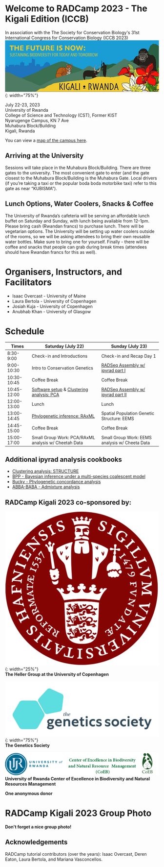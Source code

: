 # Welcome to RADCamp 2023 - The Kigali Edition (ICCB)

In association with the The Society for Conservation Biology's 31st
International Congress for Conservation Biology (ICCB 2023)  
![ICCB 2023](images/ICCB2023-logo.jpg){: width="75%"}  

July 22-23, 2023  
University of Rwanda  
College of Science and Technology (CST), Former KIST  
Nyarugenge Campus, KN 7 Ave  
Muhabura Block/Building  
Kigali, Rwanda

You can view a [map of the campus here](https://cst.ur.ac.rw/IMG/pdf/ur_nyarugenge_campus_map_eighth_version_.pdf). 

## Arriving at the University
Sessions will take place in the Muhabura Block/Building. There are three gates
to the university. The most convenient gate to enter (and the gate closest to
the Muhabura Block/Building is the Muhabura Gate. Local drivers (if you’re
taking a taxi or the popular boda boda motorbike taxi) refer to this gate as near
“KUBISMA”). 

## Lunch Options,  Water Coolers, Snacks & Coffee
The University of Rwanda’s cafeteria will be serving an affordable lunch buffet
on Saturday and Sunday, with lunch being available from 12-1pm. Please bring
cash (Rwandan francs) to purchase lunch. There will be vegetarian options. The
University will be setting up water coolers outside of the rooms, so we will be
asking attendees to bring their own reusable water bottles. Make sure to bring
one for yourself. Finally - there will be coffee and snacks that people can grab
during break times (attendees should have Rwandan francs for this as well).

# Organisers, Instructors, and Facilitators

  - Isaac Overcast - University of Maine
  - Laura Bertola - University of Copenhagen
  - Josiah Kuja - University of Copenhagen
  - Anubhab Khan - University of Glasgow

# Schedule

Times       | Saturday (July 22) | Sunday (July 23) |
-----       | ------------------ | ---------------- | 
8:30-9:00   | Check-in and Introductions | Check-in and Recap Day 1 |
9:00-10:30  | Intro to Conservation Genetics | [RADSeq Assembly w/ ipyrad part I](02_ipyrad_partI_CLI.md) |
10:30-10:45 | Coffee Break | Coffee Break |
10:45-12:00 | [Software setup](setup.md) & [Clustering analysis: PCA](04_PCA_API.md) | [RADSeq Assembly w/ ipyrad part II](03_ipyrad_partII_CLI.md)  |
12:00-13:00 | Lunch | Lunch |
13:00-14:45 | [Phylogenetic inference: RAxML](06_RAxML_API.md) | Spatial Population Genetic Structure: EEMS |
14:45-15:00 | Coffee Break | Coffee Break |
15:00-17:00 | Small Group Work: PCA/RAxML analysis w/ Cheetah Data | Small Group Work: EEMS analysis w/ Cheeta Data |

## Additional ipyrad analysis cookbooks

* [Clustering analysis: STRUCTURE](05_STRUCTURE_API.md)
* [BPP - Bayesian inference under a multi-species coalescent model](https://nbviewer.jupyter.org/github/dereneaton/ipyrad/blob/master/tests/cookbook-bpp-species-delimitation.ipynb)
* [Bucky - Phylogenetic concordance analysis](https://nbviewer.jupyter.org/github/dereneaton/ipyrad/blob/master/tests/cookbook-bucky.ipynb)
* [ABBA-BABA - Admixture analysis](https://nbviewer.jupyter.org/github/dereneaton/ipyrad/blob/master/tests/cookbook-abba-baba.ipynb)

## RADCamp Kigali 2023 co-sponsored by:

![The Heller Group @ University of Copenhagen](images/KU-logo.png){: width="25%"}  
**The Heller Group at the University of Copenhagen**

![The Genetics Society](images/GeneticsSociety.png){: width="75%"}  
**The Genetics Society**

![University of Rwanda Center of Excellence in Biodiversity and Natural Resources Management](images/URwanda-CoEB.png)  
**University of Rwanda Center of Excellence in Biodiversity and Natural Resources Management**

**One anonymous donor**

# RADCamp Kigali 2023 Group Photo

**Don't forget a nice group photo!**

## Acknowledgements
RADCamp tutorial contributors (over the years): Isaac Overcast, Deren Eaton,
Laura Bertola, and Mariana Vasconcellos.
